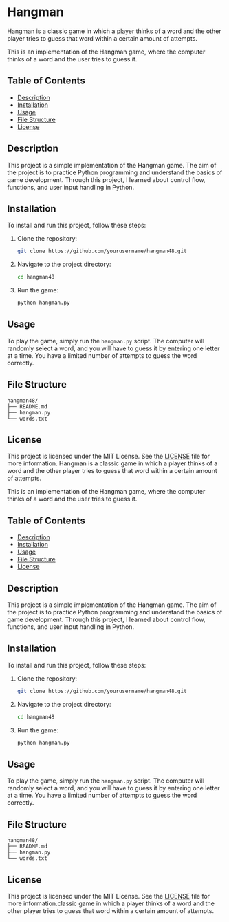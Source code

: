 # Hangman

Hangman is a classic game in which a player thinks of a word and the other player tries to guess that word within a certain amount of attempts.

This is an implementation of the Hangman game, where the computer thinks of a word and the user tries to guess it.

## Table of Contents
- [Description](#description)
- [Installation](#installation)
- [Usage](#usage)
- [File Structure](#file-structure)
- [License](#license)

## Description
This project is a simple implementation of the Hangman game. The aim of the project is to practice Python programming and understand the basics of game development. Through this project, I learned about control flow, functions, and user input handling in Python.

## Installation
To install and run this project, follow these steps:
1. Clone the repository:
    ```bash
    git clone https://github.com/yourusername/hangman48.git
    ```
2. Navigate to the project directory:
    ```bash
    cd hangman48
    ```
3. Run the game:
    ```bash
    python hangman.py
    ```

## Usage
To play the game, simply run the `hangman.py` script. The computer will randomly select a word, and you will have to guess it by entering one letter at a time. You have a limited number of attempts to guess the word correctly.

## File Structure
```
hangman48/
├── README.md
├── hangman.py
└── words.txt
```

## License
This project is licensed under the MIT License. See the [LICENSE](LICENSE) file for more information.
Hangman is a classic game in which a player thinks of a word and the other player tries to guess that word within a certain amount of attempts.

This is an implementation of the Hangman game, where the computer thinks of a word and the user tries to guess it. 

## Table of Contents
- [Description](#description)
- [Installation](#installation)
- [Usage](#usage)
- [File Structure](#file-structure)
- [License](#license)

## Description
This project is a simple implementation of the Hangman game. The aim of the project is to practice Python programming and understand the basics of game development. Through this project, I learned about control flow, functions, and user input handling in Python.

## Installation
To install and run this project, follow these steps:
1. Clone the repository:
    ```bash
    git clone https://github.com/yourusername/hangman48.git
    ```
2. Navigate to the project directory:
    ```bash
    cd hangman48
    ```
3. Run the game:
    ```bash
    python hangman.py
    ```

## Usage
To play the game, simply run the `hangman.py` script. The computer will randomly select a word, and you will have to guess it by entering one letter at a time. You have a limited number of attempts to guess the word correctly.

## File Structure
```
hangman48/
├── README.md
├── hangman.py
└── words.txt
```

## License
This project is licensed under the MIT License. See the [LICENSE](LICENSE) file for more information.classic game in which a player thinks of a word and the other player tries to guess that word within a certain amount of attempts.